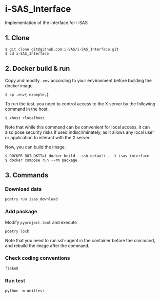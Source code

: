 # i-SAS_Interface
Implementation of the interface for i-SAS

## 1. Clone
```shell
$ git clone git@github.com:i-SAS/i-SAS_Interface.git
$ cd i-SAS_Interface
```

## 2. Docker build & run
Copy and modify `.env` according to your environment before building the docker image.
```shell
$ cp .env{.example,}
```

To run the test, you need to control access to the X server by the following command in the host.
```shell
$ xhost +localhost
```
Note that while this command can be convenient for local access, it can also pose security risks if used indiscriminately, as it allows any local user or application to interact with the X server.

Now, you can build the image.
```shell
$ DOCKER_BUILDKIT=1 docker build --ssh default . -t isas_interface
$ docker compose run --rm package
```

## 3. Commands
### Download data
```shell
poetry run isas_download
```

### Add package
Modify `pyproject.toml` and execute
```shell
poetry lock
```
Note that you need to run ssh-agent in the container before the command, and rebuild the image after the command.

### Check coding conventions
```shell
flake8
```

### Run test
```shell
python -m unittest
```

